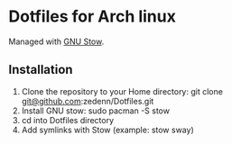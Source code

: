 # Dotfiles for Arch linux
Managed with [GNU Stow](https://www.gnu.org/software/stow/).

## Installation

1. Clone the repository to your Home directory: git clone git@github.com:zedenn/Dotfiles.git
2. Install GNU stow: sudo pacman -S stow
3. cd into Dotfiles directory
4. Add symlinks with Stow (example: stow sway)
